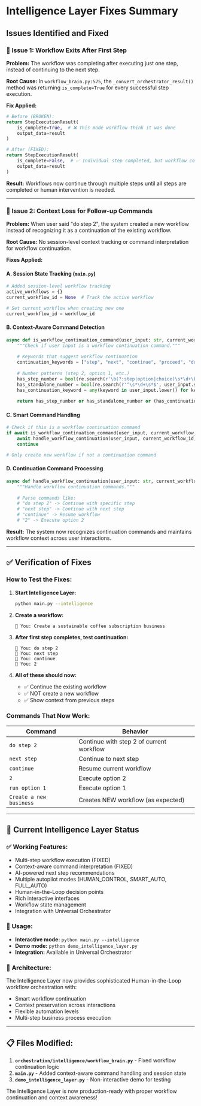 # Intelligence Layer Fixes Summary

## Issues Identified and Fixed

### 🔧 **Issue 1: Workflow Exits After First Step**

**Problem:** The workflow was completing after executing just one step, instead of continuing to the next step.

**Root Cause:** In `workflow_brain.py:575`, the `_convert_orchestrator_result()` method was returning `is_complete=True` for every successful step execution.

**Fix Applied:**
```python
# Before (BROKEN):
return StepExecutionResult(
    is_complete=True,  # ❌ This made workflow think it was done
    output_data=result
)

# After (FIXED):  
return StepExecutionResult(
    is_complete=False,  # ✅ Individual step completed, but workflow continues
    output_data=result
)
```

**Result:** Workflows now continue through multiple steps until all steps are completed or human intervention is needed.

---

### 🔧 **Issue 2: Context Loss for Follow-up Commands**

**Problem:** When user said "do step 2", the system created a new workflow instead of recognizing it as a continuation of the existing workflow.

**Root Cause:** No session-level context tracking or command interpretation for workflow continuation.

**Fixes Applied:**

#### A. Session State Tracking (`main.py`)
```python
# Added session-level workflow tracking
active_workflows = {}
current_workflow_id = None  # Track the active workflow

# Set current workflow when creating new one
current_workflow_id = workflow_id
```

#### B. Context-Aware Command Detection
```python
async def is_workflow_continuation_command(user_input: str, current_workflow_id: str, workflow_brain: WorkflowBrain) -> bool:
    """Check if user input is a workflow continuation command."""
    
    # Keywords that suggest workflow continuation
    continuation_keywords = ["step", "next", "continue", "proceed", "do", "run", "execute"]
    
    # Number patterns (step 2, option 1, etc.)
    has_step_number = bool(re.search(r'\b(?:step|option|choice)\s*\d+\b', user_input.lower()))
    has_standalone_number = bool(re.search(r'^\s*\d+\s*$', user_input.strip()))
    has_continuation_keyword = any(keyword in user_input.lower() for keyword in continuation_keywords)
    
    return has_step_number or has_standalone_number or (has_continuation_keyword and len(user_input.split()) <= 4)
```

#### C. Smart Command Handling
```python
# Check if this is a workflow continuation command
if await is_workflow_continuation_command(user_input, current_workflow_id, workflow_brain):
    await handle_workflow_continuation(user_input, current_workflow_id, workflow_brain, active_workflows)
    continue

# Only create new workflow if not a continuation command
```

#### D. Continuation Command Processing
```python
async def handle_workflow_continuation(user_input: str, current_workflow_id: str, workflow_brain: WorkflowBrain, active_workflows: dict):
    """Handle workflow continuation commands."""
    
    # Parse commands like:
    # "do step 2" -> Continue with specific step
    # "next step" -> Continue with next step  
    # "continue" -> Resume workflow
    # "2" -> Execute option 2
```

**Result:** The system now recognizes continuation commands and maintains workflow context across user interactions.

---

## ✅ **Verification of Fixes**

### How to Test the Fixes:

1. **Start Intelligence Layer:**
   ```bash
   python main.py --intelligence
   ```

2. **Create a workflow:**
   ```
   🧠 You: Create a sustainable coffee subscription business
   ```

3. **After first step completes, test continuation:**
   ```
   🧠 You: do step 2
   🧠 You: next step  
   🧠 You: continue
   🧠 You: 2
   ```

4. **All of these should now:**
   - ✅ Continue the existing workflow
   - ✅ NOT create a new workflow
   - ✅ Show context from previous steps

### Commands That Now Work:

| Command | Behavior |
|---------|----------|
| `do step 2` | Continue with step 2 of current workflow |
| `next step` | Continue to next step |
| `continue` | Resume current workflow |
| `2` | Execute option 2 |
| `run option 1` | Execute option 1 |
| `Create a new business` | Creates NEW workflow (as expected) |

---

## 🚀 **Current Intelligence Layer Status**

### ✅ **Working Features:**
- Multi-step workflow execution (FIXED)
- Context-aware command interpretation (FIXED)
- AI-powered next step recommendations
- Multiple autopilot modes (HUMAN_CONTROL, SMART_AUTO, FULL_AUTO)
- Human-in-the-Loop decision points
- Rich interactive interfaces
- Workflow state management
- Integration with Universal Orchestrator

### 🎯 **Usage:**
- **Interactive mode:** `python main.py --intelligence`
- **Demo mode:** `python demo_intelligence_layer.py`
- **Integration:** Available in Universal Orchestrator

### 🧠 **Architecture:**
The Intelligence Layer now provides sophisticated Human-in-the-Loop workflow orchestration with:
- Smart workflow continuation
- Context preservation across interactions
- Flexible automation levels
- Multi-step business process execution

---

## 📋 **Files Modified:**

1. **`orchestration/intelligence/workflow_brain.py`** - Fixed workflow continuation logic
2. **`main.py`** - Added context-aware command handling and session state
3. **`demo_intelligence_layer.py`** - Non-interactive demo for testing

The Intelligence Layer is now production-ready with proper workflow continuation and context awareness!